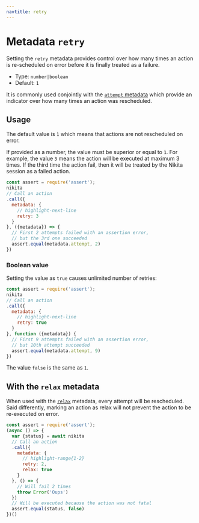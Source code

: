 ```yaml
---
navtitle: retry
---
```


# Metadata `retry`

Setting the `retry` metadata provides control over how many times an action is re-scheduled on error before it is finally treated as a failure.

* Type: `number|boolean`
* Default: `1`

It is commonly used conjointly with the [`attempt` metadata](/current/metadata/attempt/) which provide an indicator over how many times an action was rescheduled.

## Usage

The default value is `1` which means that actions are not rescheduled on error.

If provided as a number, the value must be superior or equal to `1`. For example, the value `3` means the action will be executed at maximum 3 times. If the third time the action fail, then it will be treated by the Nikita session as a failed action.

```js
const assert = require('assert');
nikita
// Call an action
.call({
  metadata: {
    // highlight-next-line
    retry: 3
  }
}, ({metadata}) => {
  // First 2 attempts failed with an assertion error,
  // but the 3rd one succeeded
  assert.equal(metadata.attempt, 2)
})
```

### Boolean value

Setting the value as `true` causes unlimited number of retries:

```js
const assert = require('assert');
nikita
// Call an action
.call({
  metadata: {
    // highlight-next-line
    retry: true
  }
}, function ({metadata}) {
  // First 9 attempts failed with an assertion error,
  // but 10th attempt succeeded
  assert.equal(metadata.attempt, 9)
})
```

The value `false` is the same as `1`.

## With the `relax` metadata

When used with the [`relax`](/current/metadata/relax/) metadata, every attempt will be rescheduled. Said differently, marking an action as relax will not prevent the action to be re-executed on error.

```js
const assert = require('assert');
(async () => {
  var {status} = await nikita
  // Call an action
  .call({
    metadata: {
      // highlight-range{1-2}
      retry: 2,
      relax: true
    }
  }, () => {
    // Will fail 2 times
    throw Error('Oups')
  })
  // Will be executed because the action was not fatal
  assert.equal(status, false)
})()
```
